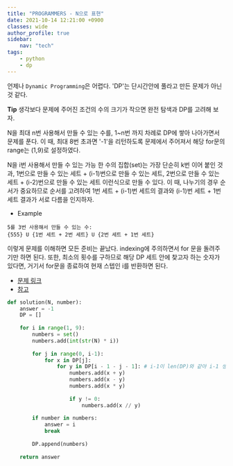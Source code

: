 ```yaml
---
title: "PROGRAMMERS - N으로 표현"
date: 2021-10-14 12:21:00 +0900
classes: wide
author_profile: true
sidebar:
    nav: "tech"
tags:
    - python
    - dp
---
```


언제나 `Dynamic Programming`은 어렵다. 'DP'는 단시간안에 풀라고 만든 문제가 아닌 것 같다.



**Tip** 생각보다 문제에 주어진 조건의 수의 크기가 작으면 완전 탐색과 DP를 고려해 보자.

N을 최대 n번 사용해서 만들 수 있는 수를, 1~n번 까지 차례로 DP에 쌓아 나아가면서 문제를 푼다.
이 때, 최대 8번 초과면 '-1'을 리턴하도록 문제에서 주어져서 해당 for문의 range는 (1,9)로 설정하였다.

N을 i번 사용해서 만들 수 있는 가능 한 수의 집합(set)는 가장 단순히 k번 이어 붙인 것과, 1번으로 만들 수 있는 세트 + (i-1)번으로 만들 수 있는 세트, 2번으로 만들 수 있는 세트 + (i-2)번으로 만들 수 있는 세트 이런식으로 만들 수 있다. 이 때, 나누기의 경우 순서가 중요하므로 순서를 고려하여 1번 세트 + (i-1)번 세트의 결과와 (i-1)번 세트 + 1번 세트 결과가 서로 다름을 인지하자.

- Example
```
5를 3번 사용해서 만들 수 있는 수:
{555} U {1번 세트 + 2번 세트} U {2번 세트 + 1번 세트}
```

이렇게 문제를 이해하면 모든 준비는 끝났다. indexing에 주의하면서 for 문을 돌려주기만 하면 된다.
또한, 최소의 횟수를 구하므로 해당 DP 세트 안에 찾고자 하는 숫자가 있다면, 거기서 for문을 종료하여 현재 스텝인 i를 반환하면 된다.

- [문제 링크](https://programmers.co.kr/learn/courses/30/lessons/42895)
- [참고](https://gurumee92.tistory.com/164)

```python
def solution(N, number):
    answer = -1
    DP = []
    
    for i in range(1, 9):
        numbers = set()
        numbers.add(int(str(N) * i))
        
        for j in range(0, i-1):
            for x in DP[j]:
                for y in DP[i - 1 - j - 1]: # i-1이 len(DP)와 같아 i-1 생략 가능
                    numbers.add(x + y)
                    numbers.add(x - y)
                    numbers.add(x * y)
                    
                    if y != 0:
                        numbers.add(x // y)
            
        if number in numbers:
            answer = i
            break
                
        DP.append(numbers)
            
    return answer
```